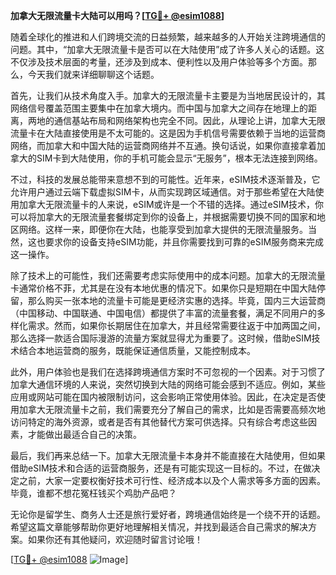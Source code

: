 **加拿大无限流量卡大陆可以用吗？[[TG💪+ @esim1088](https://t.me/s/esim1088)]**

随着全球化的推进和人们跨境交流的日益频繁，越来越多的人开始关注跨境通信的问题。其中，“加拿大无限流量卡是否可以在大陆使用”成了许多人关心的话题。这不仅涉及技术层面的考量，还涉及到成本、便利性以及用户体验等多个方面。那么，今天我们就来详细聊聊这个话题。

首先，让我们从技术角度入手。加拿大的无限流量卡主要是为当地居民设计的，其网络信号覆盖范围主要集中在加拿大境内。而中国与加拿大之间存在地理上的距离，两地的通信基站布局和网络架构也完全不同。因此，从理论上讲，加拿大无限流量卡在大陆直接使用是不太可能的。这是因为手机信号需要依赖于当地的运营商网络，而加拿大和中国大陆的运营商网络并不互通。换句话说，如果你直接拿着加拿大的SIM卡到大陆使用，你的手机可能会显示“无服务”，根本无法连接到网络。

不过，科技的发展总能带来意想不到的可能性。近年来，eSIM技术逐渐普及，它允许用户通过云端下载虚拟SIM卡，从而实现跨区域通信。对于那些希望在大陆使用加拿大无限流量卡的人来说，eSIM或许是一个不错的选择。通过eSIM技术，你可以将加拿大的无限流量套餐绑定到你的设备上，并根据需要切换不同的国家和地区网络。这样一来，即便你在大陆，也能享受到加拿大提供的无限流量服务。当然，这也要求你的设备支持eSIM功能，并且你需要找到可靠的eSIM服务商来完成这一操作。

除了技术上的可能性，我们还需要考虑实际使用中的成本问题。加拿大的无限流量卡通常价格不菲，尤其是在没有本地优惠的情况下。如果你只是短期在中国大陆停留，那么购买一张本地的流量卡可能是更经济实惠的选择。毕竟，国内三大运营商（中国移动、中国联通、中国电信）都提供了丰富的流量套餐，满足不同用户的多样化需求。然而，如果你长期居住在加拿大，并且经常需要往返于中加两国之间，那么选择一款适合国际漫游的流量方案就显得尤为重要了。这时候，借助eSIM技术结合本地运营商的服务，既能保证通信质量，又能控制成本。

此外，用户体验也是我们在选择跨境通信方案时不可忽视的一个因素。对于习惯了加拿大通信环境的人来说，突然切换到大陆的网络可能会感到不适应。例如，某些应用或网站可能在国内被限制访问，这会影响正常使用体验。因此，在决定是否使用加拿大无限流量卡之前，我们需要充分了解自己的需求，比如是否需要高频次地访问特定的海外资源，或者是否有其他替代方案可供选择。只有综合考虑这些因素，才能做出最适合自己的决策。

最后，我们再来总结一下。加拿大无限流量卡本身并不能直接在大陆使用，但如果借助eSIM技术和合适的运营商服务，还是有可能实现这一目标的。不过，在做决定之前，大家一定要权衡好技术可行性、经济成本以及个人需求等多方面的因素。毕竟，谁都不想花冤枉钱买个鸡肋产品吧？

无论你是留学生、商务人士还是旅行爱好者，跨境通信始终是一个绕不开的话题。希望这篇文章能够帮助你更好地理解相关情况，并找到最适合自己需求的解决方案。如果你还有其他疑问，欢迎随时留言讨论哦！

[[TG💪+ @esim1088](https://t.me/s/esim1088) ![Image](https://i.postimg.cc/4NQfJmqS/Snipaste-2025-05-13-00-14-12.png)]